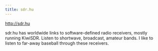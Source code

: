 ```yaml
---
title: sdr.hu 
---
```

http://sdr.hu

sdr.hu has worldwide links to software-defined radio receivers,
mostly running KiwiSDR. Listen to shortwave, broadcast, amateur bands.
I like to listen to far-away baseball through these receivers.
